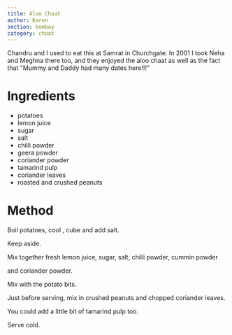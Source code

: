 ```yaml
---
title: Aloo Chaat
author: Karen
section: bombay
category: chaat
---
```


Chandru and I used to eat this at Samrat in Churchgate. In 2001 I took Neha and Meghna there too, and they enjoyed the aloo chaat as well as the fact that "Mummy and Daddy had many dates here!!!"

# Ingredients

* potatoes 
* lemon juice 
* sugar 
* salt 
* chilli powder
* geera powder 
* coriander powder 
* tamarind pulp 
* coriander leaves 
* roasted and crushed peanuts

# Method

Boil potatoes, cool , cube and add salt. 

Keep aside.

Mix together fresh lemon juice, sugar, salt, chilli powder, cummin powder

and coriander powder.
 
Mix with the potato bits. 

Just before serving, mix in crushed peanuts and chopped coriander leaves.

You could add a little bit of tamarind pulp too.

Serve cold. 
